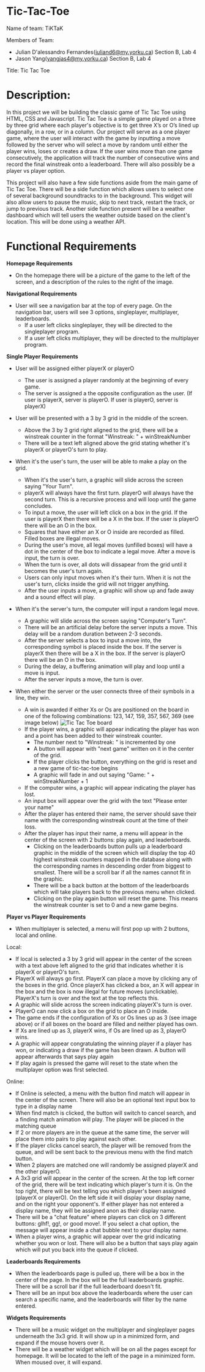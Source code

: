 # Tic-Tac-Toe
Name of team: TiKTaK

Members of Team:
- Julian D'alessandro Fernandes(juliand6@my.yorku.ca) Section B, Lab 4
- Jason Yang(yangjas4@my.yorku.ca) Section B, Lab 4

Title: Tic Tac Toe

# Description: 
In this project we will be building the classic game of Tic Tac Toe using HTML, CSS and Javascript. Tic Tac Toe is a simple game played on a three by three grid where each player's 
objective is to get three X’s or O’s lined up diagonally, in a row, or in a column. Our project will serve as a one player game, where the user will interact with 
the game by inputting a move followed by the server who will select a move by random until either the player wins, loses or creates a draw. If the user wins more than one game consecutively, the application will track the number of consecutive wins and record the final winstreak onto a leaderboard. There will also possibly be a player vs player option. 


This project will also have a few side functions aside from the main game of Tic Tac Toe. There will be a side function which allows users to select one of several background soundtracks to in the background. This widget will also allow users to pause the music, skip to next track, restart the track, or jump to previous track. Another side function present will be a weather dashboard which will tell users the weather outside based on the client's location. This will be done using a weather API. 

# Functional Requirements

**Homepage Requirements** 
- On the homepage there will be a picture of the game to the left of the screen, and a description of the rules to the right of the image. 

**Navigational Requirements**
- User will see a navigation bar at the top of every page. On the navigation bar, users will see 3 options, singleplayer, multiplayer, leaderboards.
    - If a user left clicks singleplayer, they will be directed to the singleplayer program. 
    - If a user left clicks multiplayer, they will be directed to the multiplayer program. 

**Single Player Requirements**
- User will be assigned either playerX or playerO
    - The user is assigned a player randomly at the beginning of every game. 
    - The server is assigned a the opposite configuration as the user. (If user is playerX, server is playerO. If user is playerO, server is playerX)

- User will be presented with a 3 by 3 grid in the middle of the screen. 
    - Above the 3 by 3 grid right aligned to the grid, there will be a winstreak counter in the format "Winstreak: " + winStreakNumber
    - There will be a text left aligned above the grid stating whether it's playerX or playerO's turn to play. 

- When it's the user's turn, the user will be able to make a play on the grid. 
    - When it's the user's turn, a graphic will slide across the screen saying "Your Turn". 
    - playerX will always have the first turn. playerO will always have the second turn. This is a recursive process and will loop until the game concludes. 
    - To input a move, the user will left click on a box in the grid. If the user is playerX then there will be a X in the box. If the user is playerO there will be an O in the box.
    - Squares that have either an X or O inside are recorded as filled. Filled boxes are illegal moves. 
    - During the user's move, all legal moves (unfilled boxes) will have a dot in the center of the box to indicate a legal move. After a move is input, the turn is over.
    - When the turn is over, all dots will dissapear from the grid until it becomes the user's turn again.  
    - Users can only input moves when it's their turn. When it is not the user's turn, clicks inside the grid will not trigger anything. 
    - After the user inputs a move, a graphic will show up and fade away and a sound effect will play.

- When it's the server's turn, the computer will input a random legal move. 
    - A graphic will slide across the screen saying "Computer's Turn".
    - There will be an artificial delay before the server inputs a move. This delay will be a random duration between 2-3 seconds. 
    - After the server selects a box to input a move into, the corresponding symbol is placed inside the box. If the server is playerX then there will be a X in the box. If the server is playerO there will be an O in the box. 
    - During the delay, a buffering animation will play and loop until a move is input. 
    - After the server inputs a move, the turn is over. 

- When either the server or the user connects three of their symbols in a line, they win. 
    - A win is awarded if either Xs or Os are positioned on the board in one of the following combinations: 123, 147, 159, 357, 567, 369 (see image below)
    ![Tic Tac Toe board](https://cdn.discordapp.com/attachments/302526564636164098/896158325765468202/tictactoe.png)
    - If the player wins, a graphic will appear indicating the player has won and a point has been added to their winstreak counter. 
        - The number next to "Winstreak: " is incremented by one 
        - A button will appear with "next game" written on it in the center of the grid.
        - If the player clicks the button, everything on the grid is reset and a new game of tic-tac-toe begins
        - A graphic will fade in and out saying "Game: " + winStreakNumber + 1
    - If the computer wins, a graphic will appear indicating the player has lost. 
    - An input box will appear over the grid with the text "Please enter your name" 
    - After the player has entered their name, the server should save their name with the corresponding winstreak count at the time of their loss. 
    - After the player has input their name, a menu will appear in the center of the screen with 2 buttons: play again, and leaderboards. 
        - Clicking on the leaderboards button pulls up a leaderboard graphic in the middle of the screen which will display the top 40 highest winstreak counters mapped in the database along with the corresponding names in descending order from biggest to smallest. There will be a scroll bar if all the names cannot fit in the graphic. 
        - There will be a back button at the bottom of the leaderboards which will take players back to the previous menu when clicked. 
        - Clicking on the play again button will reset the game. This means the winstreak counter is set to 0 and a new game begins.

**Player vs Player Requirements**
-  When multiplayer is selected, a menu will first pop up with 2 buttons, local and online. 

Local: 
- If local is selected a 3 by 3 grid will appear in the center of the screen with a text above left aligned to the grid that indicates whether it is playerX or playerO's turn. 
- PlayerX will always go first. PlayerX can place a move by clicking any of the boxes in the grid. Once playerX has clicked a box, an X will appear in the box and the box is now illegal for future moves (unclickable). PlayerX's turn is over and the text at the top reflects this. 
- A graphic will slide across the screen indicating playerX's turn is over. 
- PlayerO can now click a box on the grid to place an O inside. 
- The game ends if the configuration of Xs or Os lines up as 3 (see image above) or if all boxes on the board are filled and neither played has own. 
- If Xs are lined up as 3, playerX wins, if Os are lined up as 3, playerO wins. 
- A graphic will appear congratulating the winning player if a player has won, or indicating a draw if the game has been drawn. A button will appear afterwards that says play again
- If play again is pressed the game will reset to the state when the multiplayer option was first selected.

Online: 
- If Online is selected, a menu with the button find match will appear in the center of the screen. There will also be an optional text input box to type in a display name
- When find match is clicked, the button will switch to cancel search, and a finding match animation will play. The player will be placed in the matching queue 
- If 2 or more players are in the queue at the same time, the server will place them into pairs to play against each other.  
- If the player clicks cancel search, the player will be removed from the queue, and will be sent back to the previous menu with the find match button.
- When 2 players are matched one will randomly be assigned playerX and the other playerO. 
- A 3x3 grid will appear in the center of the screen. At the top left corner of the grid, there will be text indicating which player's turn it is. On the top right, there will be text telling you which player's been assigned (playerX or playerO). On the left side it will display your display name, and on the right your opponent's. If either player has not entered a display name, they will be assigned anon as their display name.
- There will be a "chat feature" where players can click on 3 different buttons: glhf!, gg!, or good move!. If you select a chat option, the message will appear inside a chat bubble next to your display name. 
- When a player wins, a graphic will appear over the grid indicating whether you won or lost. There will also be a button that says play again which will put you back into the queue if clicked. 

**Leaderboards Requirements**
- When the leaderboards page is pulled up, there will be a box in the center of the page. In the box will be the full leaderboards graphic. There will be a scroll bar if the full leaderboard doesn't fit. 
- There will be an input box above the leaderboards where the user can search a specific name, and the leaderboards will filter by the name entered.

**Widgets Requirements**
- There will be a music widget on the multiplayer and singleplayer pages underneath the 3x3 grid. It will show up in a minimized form, and expand if the mouse hovers over it.  
- There will be a weather widget which will be on all the pages except for homepage. It will be located to the left of the page in a minimized form. When moused over, it will expand. 